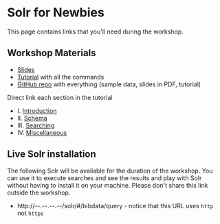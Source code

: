 # Solr for Newbies
This page contains links that you'll need during the workshop.

## Workshop Materials
* [Slides](https://docs.google.com/presentation/d/1mFnYascSLap8YnHJQhkodsJ5baUSpHldDT6A305dgNo/edit#slide=id.p)
* [Tutorial](https://github.com/hectorcorrea/solr-for-newbies/blob/main/tutorial.md) with all the commands
* [GitHub repo](https://github.com/hectorcorrea/solr-for-newbies) with everything (sample data, slides in PDF, tutorial)

Direct link each section in the tutorial
* I. [Introduction](https://github.com/hectorcorrea/solr-for-newbies/blob/main/tutorial.md#part-i-introduction)
* II. [Schema](https://github.com/hectorcorrea/solr-for-newbies/blob/main/tutorial.md#part-ii-schema)
* III. [Searching](https://github.com/hectorcorrea/solr-for-newbies/blob/main/tutorial.md#part-iii-searching)
* IV. [Miscellaneous](https://docs.google.com/presentation/d/1vOfWgcDt2ixyySNk1CUSJXX528ZBpdehEgtdgH4y9ug/edit#slide=id.g1d8617fff38_0_61)


## Live Solr installation
The following Solr will be available for the duration of the workshop. You can use it to execute searches and see the results and play with Solr without having to install it on your machine. Please don't share this link outside the workshop.
* http://--.--.--.--/solr/#/bibdata/query - notice that this URL uses `http` not `https`

